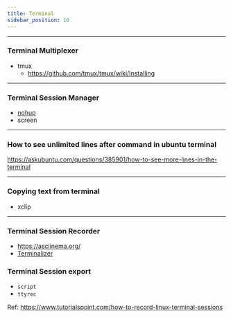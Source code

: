 ```yaml
---
title: Terminal
sidebar_position: 10
---
```


----
### Terminal Multiplexer
- tmux
  - https://github.com/tmux/tmux/wiki/Installing

----
### Terminal Session Manager
- [nohup](https://www.digitalocean.com/community/tutorials/nohup-command-in-linux)
- screen

----
### How to see unlimited lines after command in ubuntu terminal

https://askubuntu.com/questions/385901/how-to-see-more-lines-in-the-terminal

----
### Copying text from terminal

- xclip

---
### Terminal Session Recorder

- https://asciinema.org/
- [Terminalizer](https://github.com/faressoft/terminalizer)

### Terminal Session export 

- `script`
- `ttyrec`

Ref: https://www.tutorialspoint.com/how-to-record-linux-terminal-sessions
